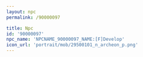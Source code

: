 ```yaml
---
layout: npc
permalink: /90000097

title: Npc
id: '90000097'
npc_name: 'NPCNAME_90000097_NAME:[F]Develop'
icon_url: 'portrait/mob/29500101_n_archeon_p.png'
---
```

